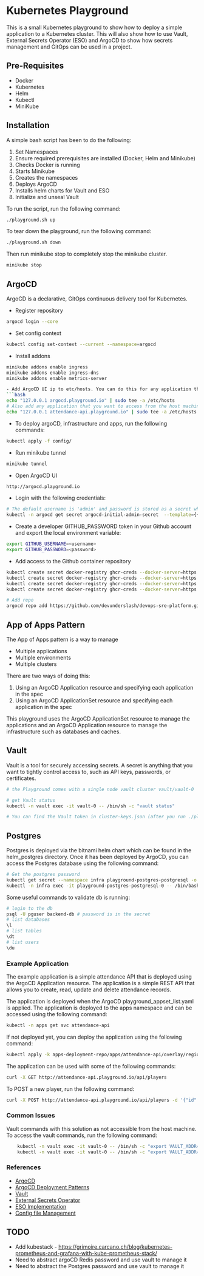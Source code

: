 # Kubernetes Playground
This is a small Kubernetes playground to show how to deploy a simple application to a Kubernetes cluster. This will also show how to use Vault, External Secrets Operator (ESO) and ArgoCD to show how secrets management and GitOps can be used in a project.

## Pre-Requisites
- Docker
- Kubernetes
- Helm
- Kubectl
- MiniKube

## Installation
A simple bash script has been to do the following:

1. Set Namespaces
2. Ensure required prerequisites are installed (Docker, Helm and Minikube)
3. Checks Docker is running
4. Starts Minikube
5. Creates the namespaces
6. Deploys ArgoCD
7. Installs helm charts for Vault and ESO
8. Initialize and unseal Vault

To run the script, run the following command:
```bash
./playground.sh up
```

To tear down the playground, run the following command:
```bash
./playground.sh down
```

Then run minikube stop to completely stop the minikube cluster.
```bash
minikube stop
```

## ArgoCD 
ArgoCD is a declarative, GitOps continuous delivery tool for Kubernetes.

- Register repository
```bash
argocd login --core
```

- Set config context
```bash
kubectl config set-context --current --namespace=argocd
```

- Install addons
```bash
minikube addons enable ingress
minikube addons enable ingress-dns
minikube addons enable metrics-server

- Add ArgoCD UI ip to etc/hosts. You can do this for any application that you want to access from the host machine and you have provided and ingress or a load balancer manifest.
```bash
echo "127.0.0.1 argocd.playground.io" | sudo tee -a /etc/hosts
# Also add any application that you want to access from the host machine, eg:
echo "127.0.0.1 attendance-api.playground.io" | sudo tee -a /etc/hosts
```

- To deploy argoCD, infrastructure and apps, run the following commands:

```bash
kubectl apply -f config/
```

- Run minikube tunnel
```bash
minikube tunnel
```

- Open ArgoCD UI
```bash
http://argocd.playground.io
```

- Login with the following credentials:
```bash
# The default username is 'admin' and password is stored as a secret which can be retrieved using:
kubectl -n argocd get secret argocd-initial-admin-secret  --template={{.data.password}} | base64 --decode
```

- Create a developer GITHUB_PASSWORD token in your Github account and export the local environment variable:
```bash
export GITHUB_USERNAME=<username>
export GITHUB_PASSWORD=<password>
```

- Add access to the Github container repository
```bash
kubectl create secret docker-registry ghcr-creds --docker-server=https://ghcr.io --docker-username=$GITHUB_USERNAME --docker-password=$GITHUB_PASSWORD --docker-email=$GITHUB_USERNAME -n argocd
kubectl create secret docker-registry ghcr-creds --docker-server=https://ghcr.io --docker-username=$GITHUB_USERNAME --docker-password=$GITHUB_PASSWORD --docker-email=$GITHUB_USERNAME -n apps
kubectl create secret docker-registry ghcr-creds --docker-server=https://ghcr.io --docker-username=$GITHUB_USERNAME --docker-password=$GITHUB_PASSWORD --docker-email=$GITHUB_USERNAME -n infra
kubectl create secret docker-registry ghcr-creds --docker-server=https://ghcr.io --docker-username=$GITHUB_USERNAME --docker-password=$GITHUB_PASSWORD --docker-email=$GITHUB_USERNAME -n external-secrets
```


```bash
# Add repo
argocd repo add https://github.com/devunderslash/devops-sre-platform.git --username $GITHUB_USERNAME --password $GITHUB_PASSWORD
```

## App of Apps Pattern
The App of Apps pattern is a way to manage
- Multiple applications
- Multiple environments
- Multiple clusters

There are two ways of doing this:
1. Using an ArgoCD Application resource and specifying each application in the spec
2. Using an ArgoCD ApplicationSet resource and specifying each application in the spec

This playground uses the ArgoCD ApplicationSet resource to manage the applications and an ArgoCD Application resource to manage the infrastructure such as databases and caches.


## Vault
Vault is a tool for securely accessing secrets. A secret is anything that you want to tightly control access to, such as API keys, passwords, or certificates.
```bash
# the Playground comes with a single node vault cluster vault/vault-0

# get Vault status
kubectl -n vault exec -it vault-0 -- /bin/sh -c "vault status"

# You can find the Vault token in cluster-keys.json (after you run ./playground.sh up)
```

## Postgres
Postgres is deployed via the bitnami helm chart which can be found in the helm_postgres directory. Once it has been deployed by ArgoCD, you can access the Postgres database using the following command:
```bash
# Get the postgres password
kubectl get secret --namespace infra playground-postgres-postgresql -o jsonpath="{.data.postgres-password}" | base64 -d 
kubectl -n infra exec -it playground-postgres-postgresql-0 -- /bin/bash
```

Some useful commands to validate db is running:
```bash
# login to the db
psql -U pguser backend-db # password is in the secret
# list databases
\l
# list tables
\dt
# list users
\du
```

### Example Application
The example application is a simple attendance API that is deployed using the ArgoCD Application resource. The application is a simple REST API that allows you to create, read, update and delete attendance records.

The application is deployed when the ArgoCD playground_appset_list.yaml is applied. The application is deployed to the apps namespace and can be accessed using the following command:
```bash
kubectl -n apps get svc attendance-api
```

If not deployed yet, you can deploy the application using the following command:
```bash
kubectl apply -k apps-deployment-repo/apps/attendance-api/overlay/region1-dev -n apps
```

The application can be used with some of the following commands:
```bash
curl -X GET http://attendance-api.playground.io/api/players
```
To POST a new player, run the following command:
```bash
curl -X POST http://attendance-api.playground.io/api/players -d '{"id": "1", "name": "John Doe", "dob": "2000-05-15", "joined_group_date": "2023-01-06"}' -H "Content-Type: application/json"
```


### Common Issues

Vault commands with this solution as not accessible from the host machine. To access the vault commands, run the following command:
```bash
    kubectl -n vault exec -it vault-0 -- /bin/sh -c "export VAULT_ADDR=http://127.0.0.1:8200 && export VAULT_TOKEN=<vault-token> && vault kv get argocd/example-secret"
    kubectl -n vault exec -it vault-0 -- /bin/sh -c "export VAULT_ADDR=http://127.0.0.1:8200 && export VAULT_TOKEN=<vault-token> && vault kv list argocd"
```


### References
- [ArgoCD](https://argo-cd.readthedocs.io/en/stable/)
- [ArgoCD Deployment Patterns](https://platform.cloudogu.com/en/blog/gitops-repository-patterns-part-6-examples/)
- [Vault](https://www.vaultproject.io/)
- [External Secrets Operator](https://external-secrets.io/latest/provider/kubernetes/)
- [ESO Implementation](https://colinwilson.uk/2022/08/22/secrets-management-with-external-secrets-argo-cd-and-gitops/)
- [Config file Management](https://www.geeksforgeeks.org/kubernetes-injecting-configmap-as-files/)

## TODO
- Add kubestack - https://grimoire.carcano.ch/blog/kubernetes-prometheus-and-grafana-with-kube-prometheus-stack/
- Need to abstract argoCD Redis password and use vault to manage it
- Need to abstract the Postgres password and use vault to manage it

